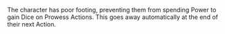 The character has poor footing, preventing them from spending Power to gain Dice on Prowess Actions. This goes away automatically at the end of their next Action.